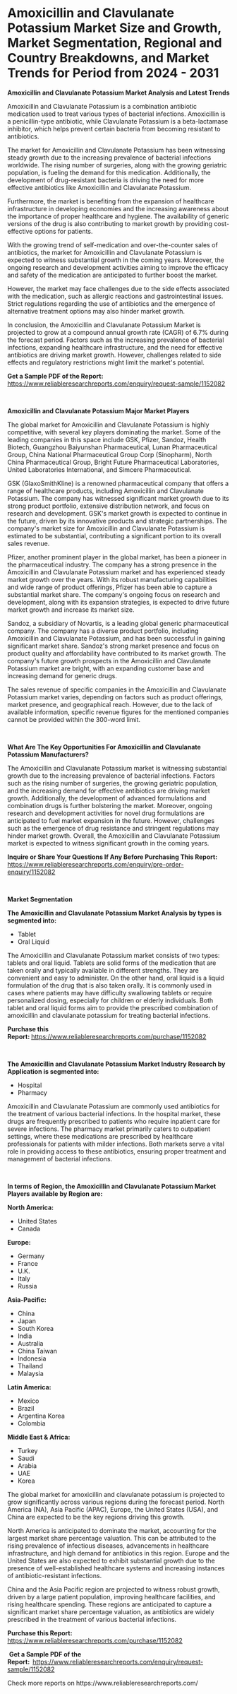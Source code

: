 <p><h1>Amoxicillin and Clavulanate Potassium Market Size and Growth, Market Segmentation, Regional and Country Breakdowns, and Market Trends for Period from 2024 -  2031</h1></p><p><strong>Amoxicillin and Clavulanate Potassium Market Analysis and Latest Trends</strong></p>
<p><p>Amoxicillin and Clavulanate Potassium is a combination antibiotic medication used to treat various types of bacterial infections. Amoxicillin is a penicillin-type antibiotic, while Clavulanate Potassium is a beta-lactamase inhibitor, which helps prevent certain bacteria from becoming resistant to antibiotics.</p><p>The market for Amoxicillin and Clavulanate Potassium has been witnessing steady growth due to the increasing prevalence of bacterial infections worldwide. The rising number of surgeries, along with the growing geriatric population, is fueling the demand for this medication. Additionally, the development of drug-resistant bacteria is driving the need for more effective antibiotics like Amoxicillin and Clavulanate Potassium.</p><p>Furthermore, the market is benefiting from the expansion of healthcare infrastructure in developing economies and the increasing awareness about the importance of proper healthcare and hygiene. The availability of generic versions of the drug is also contributing to market growth by providing cost-effective options for patients.</p><p>With the growing trend of self-medication and over-the-counter sales of antibiotics, the market for Amoxicillin and Clavulanate Potassium is expected to witness substantial growth in the coming years. Moreover, the ongoing research and development activities aiming to improve the efficacy and safety of the medication are anticipated to further boost the market.</p><p>However, the market may face challenges due to the side effects associated with the medication, such as allergic reactions and gastrointestinal issues. Strict regulations regarding the use of antibiotics and the emergence of alternative treatment options may also hinder market growth.</p><p>In conclusion, the Amoxicillin and Clavulanate Potassium Market is projected to grow at a compound annual growth rate (CAGR) of 6.7% during the forecast period. Factors such as the increasing prevalence of bacterial infections, expanding healthcare infrastructure, and the need for effective antibiotics are driving market growth. However, challenges related to side effects and regulatory restrictions might limit the market's potential.</p></p>
<p><strong>Get a Sample PDF of the Report:&nbsp;</strong> <a href="https://www.reliableresearchreports.com/enquiry/request-sample/1152082">https://www.reliableresearchreports.com/enquiry/request-sample/1152082</a></p>
<p>&nbsp;</p>
<p><strong>Amoxicillin and Clavulanate Potassium Major Market Players</strong></p>
<p><p>The global market for Amoxicillin and Clavulanate Potassium is highly competitive, with several key players dominating the market. Some of the leading companies in this space include GSK, Pfizer, Sandoz, Health Biotech, Guangzhou Baiyunshan Pharmaceutical, Lunan Pharmaceutical Group, China National Pharmaceutical Group Corp (Sinopharm), North China Pharmaceutical Group, Bright Future Pharmaceutical Laboratories, United Laboratories International, and Simcere Pharmaceutical.</p><p>GSK (GlaxoSmithKline) is a renowned pharmaceutical company that offers a range of healthcare products, including Amoxicillin and Clavulanate Potassium. The company has witnessed significant market growth due to its strong product portfolio, extensive distribution network, and focus on research and development. GSK's market growth is expected to continue in the future, driven by its innovative products and strategic partnerships. The company's market size for Amoxicillin and Clavulanate Potassium is estimated to be substantial, contributing a significant portion to its overall sales revenue.</p><p>Pfizer, another prominent player in the global market, has been a pioneer in the pharmaceutical industry. The company has a strong presence in the Amoxicillin and Clavulanate Potassium market and has experienced steady market growth over the years. With its robust manufacturing capabilities and wide range of product offerings, Pfizer has been able to capture a substantial market share. The company's ongoing focus on research and development, along with its expansion strategies, is expected to drive future market growth and increase its market size.</p><p>Sandoz, a subsidiary of Novartis, is a leading global generic pharmaceutical company. The company has a diverse product portfolio, including Amoxicillin and Clavulanate Potassium, and has been successful in gaining significant market share. Sandoz's strong market presence and focus on product quality and affordability have contributed to its market growth. The company's future growth prospects in the Amoxicillin and Clavulanate Potassium market are bright, with an expanding customer base and increasing demand for generic drugs.</p><p>The sales revenue of specific companies in the Amoxicillin and Clavulanate Potassium market varies, depending on factors such as product offerings, market presence, and geographical reach. However, due to the lack of available information, specific revenue figures for the mentioned companies cannot be provided within the 300-word limit.</p></p>
<p>&nbsp;</p>
<p><strong>What Are The Key Opportunities For Amoxicillin and Clavulanate Potassium Manufacturers?</strong></p>
<p><p>The Amoxicillin and Clavulanate Potassium market is witnessing substantial growth due to the increasing prevalence of bacterial infections. Factors such as the rising number of surgeries, the growing geriatric population, and the increasing demand for effective antibiotics are driving market growth. Additionally, the development of advanced formulations and combination drugs is further bolstering the market. Moreover, ongoing research and development activities for novel drug formulations are anticipated to fuel market expansion in the future. However, challenges such as the emergence of drug resistance and stringent regulations may hinder market growth. Overall, the Amoxicillin and Clavulanate Potassium market is expected to witness significant growth in the coming years.</p></p>
<p><strong>Inquire or Share Your Questions If Any Before Purchasing This Report:</strong> <a href="https://www.reliableresearchreports.com/enquiry/pre-order-enquiry/1152082">https://www.reliableresearchreports.com/enquiry/pre-order-enquiry/1152082</a></p>
<p>&nbsp;</p>
<p><strong>Market Segmentation</strong></p>
<p><strong>The Amoxicillin and Clavulanate Potassium Market Analysis by types is segmented into:</strong></p>
<p><ul><li>Tablet</li><li>Oral Liquid</li></ul></p>
<p><p>The Amoxicillin and Clavulanate Potassium market consists of two types: tablets and oral liquid. Tablets are solid forms of the medication that are taken orally and typically available in different strengths. They are convenient and easy to administer. On the other hand, oral liquid is a liquid formulation of the drug that is also taken orally. It is commonly used in cases where patients may have difficulty swallowing tablets or require personalized dosing, especially for children or elderly individuals. Both tablet and oral liquid forms aim to provide the prescribed combination of amoxicillin and clavulanate potassium for treating bacterial infections.</p></p>
<p><strong>Purchase this Report:&nbsp;</strong><a href="https://www.reliableresearchreports.com/purchase/1152082">https://www.reliableresearchreports.com/purchase/1152082</a></p>
<p>&nbsp;</p>
<p><strong>The Amoxicillin and Clavulanate Potassium Market Industry Research by Application is segmented into:</strong></p>
<p><ul><li>Hospital</li><li>Pharmacy</li></ul></p>
<p><p>Amoxicillin and Clavulanate Potassium are commonly used antibiotics for the treatment of various bacterial infections. In the hospital market, these drugs are frequently prescribed to patients who require inpatient care for severe infections. The pharmacy market primarily caters to outpatient settings, where these medications are prescribed by healthcare professionals for patients with milder infections. Both markets serve a vital role in providing access to these antibiotics, ensuring proper treatment and management of bacterial infections.</p></p>
<p>&nbsp;</p>
<p><strong>In terms of Region, the Amoxicillin and Clavulanate Potassium Market Players available by Region are:</strong></p>
<p>
    <p> <strong> North America: </strong>
        <ul>
            <li>United States</li>
            <li>Canada</li>
        </ul>
        </p> 
    <p> <strong> Europe: </strong>
        <ul>
            <li>Germany</li>
            <li>France</li>
            <li>U.K.</li>
            <li>Italy</li>
            <li>Russia</li>
        </ul>
        </p> 
    <p> <strong> Asia-Pacific: </strong>
        <ul>
            <li>China</li>
            <li>Japan</li>
            <li>South Korea</li>
            <li>India</li>
            <li>Australia</li>
            <li>China Taiwan</li>
            <li>Indonesia</li>
            <li>Thailand</li>
            <li>Malaysia</li>
        </ul>
        </p> 
    <p> <strong> Latin America: </strong>
        <ul>
            <li>Mexico</li>
            <li>Brazil</li>
            <li>Argentina Korea</li>
            <li>Colombia</li>
        </ul>
        </p> 
    <p> <strong> Middle East & Africa: </strong>
        <ul>
            <li>Turkey</li>
            <li>Saudi</li>
            <li>Arabia</li>
            <li>UAE</li>
            <li>Korea</li>
        </ul>
    </p>
    </p>
<p><p>The global market for amoxicillin and clavulanate potassium is projected to grow significantly across various regions during the forecast period. North America (NA), Asia Pacific (APAC), Europe, the United States (USA), and China are expected to be the key regions driving this growth. </p><p>North America is anticipated to dominate the market, accounting for the largest market share percentage valuation. This can be attributed to the rising prevalence of infectious diseases, advancements in healthcare infrastructure, and high demand for antibiotics in this region. Europe and the United States are also expected to exhibit substantial growth due to the presence of well-established healthcare systems and increasing instances of antibiotic-resistant infections. </p><p>China and the Asia Pacific region are projected to witness robust growth, driven by a large patient population, improving healthcare facilities, and rising healthcare spending. These regions are anticipated to capture a significant market share percentage valuation, as antibiotics are widely prescribed in the treatment of various bacterial infections.</p></p>
<p><strong>Purchase this Report: </strong><a href="https://www.reliableresearchreports.com/purchase/1152082">https://www.reliableresearchreports.com/purchase/1152082</a></p>
<p>&nbsp;<strong>Get a Sample PDF of the Report:&nbsp;&nbsp;</strong><a href="https://www.reliableresearchreports.com/enquiry/request-sample/1152082">https://www.reliableresearchreports.com/enquiry/request-sample/1152082</a></p>
<p><strong></strong></p>
<p>Check more reports on https://www.reliableresearchreports.com/</p>